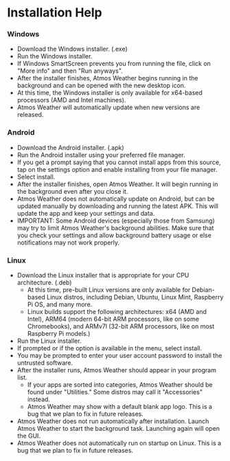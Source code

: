 # Installation Help

### Windows
- Download the Windows installer. (.exe)
- Run the Windows installer.
- If Windows SmartScreen prevents you from running the file, click on "More info" and then "Run anyways".
- After the installer finishes, Atmos Weather begins running in the background and can be opened with the new desktop icon.
- At this time, the Windows installer is only available for x64-based processors (AMD and Intel machines).
- Atmos Weather will automatically update when new versions are released.

### Android
- Download the Android installer. (.apk)
- Run the Android installer using your preferred file manager.
- If you get a prompt saying that you cannot install apps from this source, tap on the settings option and enable installing from your file manager.
- Select install.
- After the installer finishes, open Atmos Weather. It will begin running in the background even after you close it.
- Atmos Weather does not automatically update on Android, but can be updated manually by downloading and running the latest APK. This will update the app and keep your settings and data.
- IMPORTANT: Some Android devices (especially those from Samsung) may try to limit Atmos Weather's background abilities. Make sure that you check your settings and allow background battery usage or else notifications may not work properly.

### Linux
- Download the Linux installer that is appropriate for your CPU architecture. (.deb)
  - At this time, pre-built Linux versions are only available for Debian-based Linux distros, including Debian, Ubuntu, Linux Mint, Raspberry Pi OS, and many more.
  - Linux builds support the following architectures: x64 (AMD and Intel), ARM64 (modern 64-bit ARM processors, like on some Chromebooks), and ARMv7l (32-bit ARM processors, like on most Raspberry Pi models.)
- Run the Linux installer.
- If prompted or if the option is available in the menu, select install.
- You may be prompted to enter your user account password to install the untrusted software.
- After the installer runs, Atmos Weather should appear in your program list.
  - If your apps are sorted into categories, Atmos Weather should be found under "Utilities." Some distros may call it "Accessories" instead.
  - Atmos Weather may show with a default blank app logo. This is a bug that we plan to fix in future releases.
- Atmos Weather does not run automatically after installation. Launch Atmos Weather to start the background task. Launching again will open the GUI.
- Atmos Weather does not automatically run on startup on Linux. This is a bug that we plan to fix in future releases.
